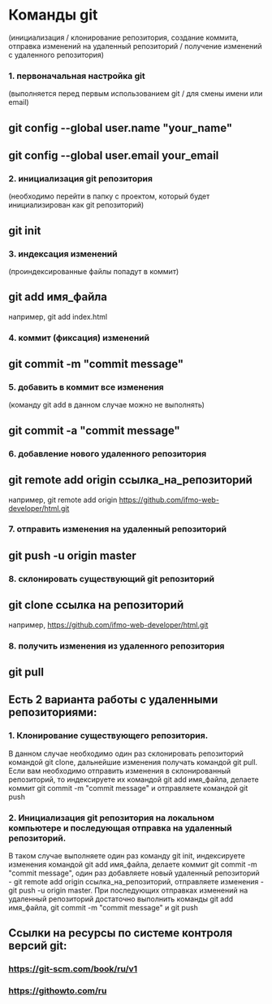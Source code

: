 # Команды git 
(инициализация / клонирование репозитория, создание коммита, отправка изменений на удаленный репозиторий / получение изменений с удаленного репозитория)

### 1. первоначальная настройка git 
(выполняется перед первым использованием git / для смены имени или email)
## git config --global user.name "your_name"  
## git config --global user.email your_email  

### 2. инициализация git репозитория
(необходимо перейти в папку с проектом, который будет инициализирован как git репозиторий)
## git init

### 3. индексация изменений
(проиндексированные файлы попадут в коммит)
## git add имя_файла 
например, git add index.html

### 4. коммит (фиксация) изменений
## git commit -m "commit message"

### 5. добавить в коммит все изменения
(команду git add в данном случае можно не выполнять)
## git commit -a "commit message"

### 6. добавление нового удаленного репозитория
## git remote add origin ссылка_на_репозиторий
например, git remote add origin https://github.com/ifmo-web-developer/html.git

### 7. отправить изменения на удаленный репозиторий
## git push -u origin master

### 8. склонировать существующий git репозиторий
## git clone ссылка на репозиторий
например, https://github.com/ifmo-web-developer/html.git

### 8. получить изменения из удаленного репозитория
## git pull

## Есть 2 варианта работы с удаленными репозиториями:
### 1. Клонирование существующего репозитория.
В данном случае необходимо один раз склонировать репозиторий командой git clone,
дальнейшие изменения получать командой git pull. Если вам необходимо отправить изменения в склонированный репозиторий, то индексируете их командой git add имя_файла, делаете коммит git commit -m "commit message" и отправляете командой git push 
### 2. Инициализация git репозитория на локальном компьютере и последующая отправка на удаленный репозиторий.
В таком случае выполняете один раз команду git init, индексируете изменения командой git add имя_файла, делаете коммит git commit -m "commit message", один раз добавляете новый удаленный репозиторий - git remote add origin ссылка_на_репозиторий, отправляете изменения - git push -u origin master. 
При последующих отправках изменений на удаленный репозиторий достаточно выполнить команды git add имя_файла, git commit -m "commit message" и git push

## Ссылки на ресурсы по системе контроля версий git:
### https://git-scm.com/book/ru/v1
### https://githowto.com/ru
